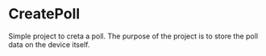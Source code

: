 # CreatePoll

Simple project to creta a poll.
The purpose of the project is to store the poll data on the device itself.
